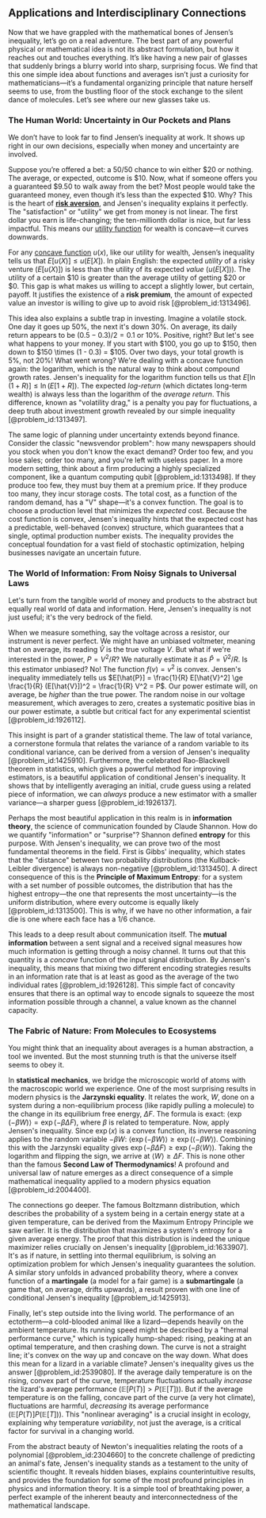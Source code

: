 ## Applications and Interdisciplinary Connections

Now that we have grappled with the mathematical bones of Jensen’s inequality, let’s go on a real adventure. The best part of any powerful physical or mathematical idea is not its abstract formulation, but how it reaches out and touches everything. It’s like having a new pair of glasses that suddenly brings a blurry world into sharp, surprising focus. We find that this one simple idea about functions and averages isn’t just a curiosity for mathematicians—it’s a fundamental organizing principle that nature herself seems to use, from the bustling floor of the stock exchange to the silent dance of molecules. Let’s see where our new glasses take us.

### The Human World: Uncertainty in Our Pockets and Plans

We don’t have to look far to find Jensen’s inequality at work. It shows up right in our own decisions, especially when money and uncertainty are involved.

Suppose you’re offered a bet: a 50/50 chance to win either $20 or nothing. The average, or expected, outcome is $10. Now, what if someone offers you a guaranteed $9.50 to walk away from the bet? Most people would take the guaranteed money, even though it’s less than the expected $10. Why? This is the heart of **[risk aversion](@article_id:136912)**, and Jensen's inequality explains it perfectly. The "satisfaction" or "utility" we get from money is not linear. The first dollar you earn is life-changing; the ten-millionth dollar is nice, but far less impactful. This means our [utility function](@article_id:137313) for wealth is concave—it curves downwards.

For any [concave function](@article_id:143909) $u(x)$, like our utility for wealth, Jensen’s inequality tells us that $E[u(X)] \le u(E[X])$. In plain English: the expected *utility* of a risky venture ($E[u(X)]$) is less than the utility of its expected *value* ($u(E[X])$). The utility of a certain $10 is greater than the average utility of getting $20 or $0. This gap is what makes us willing to accept a slightly lower, but certain, payoff. It justifies the existence of a **risk premium**, the amount of expected value an investor is willing to give up to avoid risk [@problem_id:1313496].

This idea also explains a subtle trap in investing. Imagine a volatile stock. One day it goes up 50%, the next it's down 30%. On average, its daily return appears to be $(0.5 - 0.3)/2 = 0.1$ or 10%. Positive, right? But let's see what happens to your money. If you start with $100, you go up to $150, then down to $150 \times (1 - 0.3) = $105. Over two days, your total growth is 5%, not 20%! What went wrong? We're dealing with a concave function again: the logarithm, which is the natural way to think about compound growth rates. Jensen's inequality for the logarithm function tells us that $E[\ln(1+R)] \le \ln(E[1+R])$. The expected *log-return* (which dictates long-term wealth) is always less than the logarithm of the *average return*. This difference, known as "volatility drag," is a penalty you pay for fluctuations, a deep truth about investment growth revealed by our simple inequality [@problem_id:1313497].

The same logic of planning under uncertainty extends beyond finance. Consider the classic "newsvendor problem": how many newspapers should you stock when you don't know the exact demand? Order too few, and you lose sales; order too many, and you're left with useless paper. In a more modern setting, think about a firm producing a highly specialized component, like a quantum computing qubit [@problem_id:1313498]. If they produce too few, they must buy them at a premium price. If they produce too many, they incur storage costs. The total cost, as a function of the random demand, has a "V" shape—it's a convex function. The goal is to choose a production level that minimizes the *expected* cost. Because the cost function is convex, Jensen's inequality hints that the expected cost has a predictable, well-behaved (convex) structure, which guarantees that a single, optimal production number exists. The inequality provides the conceptual foundation for a vast field of stochastic optimization, helping businesses navigate an uncertain future.

### The World of Information: From Noisy Signals to Universal Laws

Let's turn from the tangible world of money and products to the abstract but equally real world of data and information. Here, Jensen's inequality is not just useful; it's the very bedrock of the field.

When we measure something, say the voltage across a resistor, our instrument is never perfect. We might have an unbiased voltmeter, meaning that on average, its reading $\hat{V}$ is the true voltage $V$. But what if we're interested in the power, $P = V^2/R$? We naturally estimate it as $\hat{P} = \hat{V}^2/R$. Is this estimator unbiased? No! The function $f(v) = v^2$ is convex. Jensen's inequality immediately tells us $E[\hat{P}] = \frac{1}{R} E[\hat{V}^2] \ge \frac{1}{R} (E[\hat{V}])^2 = \frac{1}{R} V^2 = P$. Our power estimate will, on average, be *higher* than the true power. The random noise in our voltage measurement, which averages to zero, creates a systematic positive bias in our power estimate, a subtle but critical fact for any experimental scientist [@problem_id:1926112].

This insight is part of a grander statistical theme. The law of total variance, a cornerstone formula that relates the variance of a random variable to its conditional variance, can be derived from a version of Jensen's inequality [@problem_id:1425910]. Furthermore, the celebrated Rao-Blackwell theorem in statistics, which gives a powerful method for improving estimators, is a beautiful application of conditional Jensen's inequality. It shows that by intelligently averaging an initial, crude guess using a related piece of information, we can *always* produce a new estimator with a smaller variance—a sharper guess [@problem_id:1926137].

Perhaps the most beautiful application in this realm is in **information theory**, the science of communication founded by Claude Shannon. How do we quantify "information" or "surprise"? Shannon defined **entropy** for this purpose. With Jensen's inequality, we can prove two of the most fundamental theorems in the field. First is Gibbs' inequality, which states that the "distance" between two probability distributions (the Kullback-Leibler divergence) is always non-negative [@problem_id:1313450]. A direct consequence of this is the **Principle of Maximum Entropy**: for a system with a set number of possible outcomes, the distribution that has the highest entropy—the one that represents the most uncertainty—is the uniform distribution, where every outcome is equally likely [@problem_id:1313500]. This is why, if we have no other information, a fair die is one where each face has a 1/6 chance.

This leads to a deep result about communication itself. The **mutual information** between a sent signal and a received signal measures how much information is getting through a noisy channel. It turns out that this quantity is a *concave* function of the input signal distribution. By Jensen's inequality, this means that mixing two different encoding strategies results in an information rate that is at least as good as the average of the two individual rates [@problem_id:1926128]. This simple fact of concavity ensures that there is an optimal way to encode signals to squeeze the most information possible through a channel, a value known as the channel capacity.

### The Fabric of Nature: From Molecules to Ecosystems

You might think that an inequality about averages is a human abstraction, a tool we invented. But the most stunning truth is that the universe itself seems to obey it.

In **statistical mechanics**, we bridge the microscopic world of atoms with the macroscopic world we experience. One of the most surprising results in modern physics is the **Jarzynski equality**. It relates the work, $W$, done on a system during a non-equilibrium process (like rapidly pulling a molecule) to the change in its equilibrium free energy, $\Delta F$. The formula is exact: $\langle \exp(-\beta W) \rangle = \exp(-\beta \Delta F)$, where $\beta$ is related to temperature. Now, apply Jensen's inequality. Since $\exp(x)$ is a convex function, its inverse reasoning applies to the random variable $-\beta W$: $\langle \exp(-\beta W) \rangle \ge \exp(\langle -\beta W \rangle)$. Combining this with the Jarzynski equality gives $\exp(-\beta \Delta F) \ge \exp(-\beta \langle W \rangle)$. Taking the logarithm and flipping the sign, we arrive at $\langle W \rangle \ge \Delta F$. This is none other than the famous **Second Law of Thermodynamics**! A profound and universal law of nature emerges as a direct consequence of a simple mathematical inequality applied to a modern physics equation [@problem_id:2004400].

The connections go deeper. The famous Boltzmann distribution, which describes the probability of a system being in a certain energy state at a given temperature, can be derived from the Maximum Entropy Principle we saw earlier. It is the distribution that maximizes a system's entropy for a given average energy. The proof that this distribution is indeed the unique maximizer relies crucially on Jensen's inequality [@problem_id:1633907]. It's as if nature, in settling into thermal equilibrium, is solving an optimization problem for which Jensen's inequality guarantees the solution. A similar story unfolds in advanced probability theory, where a convex function of a **martingale** (a model for a fair game) is a **submartingale** (a game that, on average, drifts upwards), a result proven with one line of conditional Jensen's inequality [@problem_id:1425913].

Finally, let's step outside into the living world. The performance of an ectotherm—a cold-blooded animal like a lizard—depends heavily on the ambient temperature. Its running speed might be described by a "thermal performance curve," which is typically hump-shaped: rising, peaking at an optimal temperature, and then crashing down. The curve is not a straight line; it's convex on the way up and concave on the way down. What does this mean for a lizard in a variable climate? Jensen's inequality gives us the answer [@problem_id:2539080]. If the average daily temperature is on the rising, convex part of the curve, temperature fluctuations actually *increase* the lizard's average performance ($\mathbb{E}[P(T)] > P(\mathbb{E}[T])$). But if the average temperature is on the falling, concave part of the curve (a very hot climate), fluctuations are harmful, *decreasing* its average performance ($\mathbb{E}[P(T)]  P(\mathbb{E}[T])$). This "nonlinear averaging" is a crucial insight in ecology, explaining why temperature *variability*, not just the average, is a critical factor for survival in a changing world.

From the abstract beauty of Newton's inequalities relating the roots of a polynomial [@problem_id:2304660] to the concrete challenge of predicting an animal's fate, Jensen's inequality stands as a testament to the unity of scientific thought. It reveals hidden biases, explains counterintuitive results, and provides the foundation for some of the most profound principles in physics and information theory. It is a simple tool of breathtaking power, a perfect example of the inherent beauty and interconnectedness of the mathematical landscape.